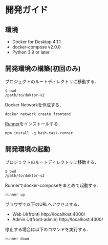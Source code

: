# 開発ガイド

## 環境

- Docker for Desktop 4.1.1
- docker-compose v2.0.0
- Python 3.9 or later

## 開発環境の構築(初回のみ)

プロジェクトのルートディレクトリに移動する．

```shell
$ pwd
/path/to/doktor-v2
```

Docker Networkを作成する．

```shell
docker network create frontend
```

[Runner](https://github.com/stylemistake/runner#installation)をインストールする．

```
npm install -g bash-task-runner
```

## 開発環境の起動

プロジェクトのルートディレクトリに移動する．

```shell
$ pwd
/path/to/doktor-v2
```

Runnerでdocker-composeをまとめて起動する．

```shell
runner up
```

ブラウザで以下のURLへアクセスする．

- Web UI(front) http://localhost:4000/
- Admin UI(front-admin) http://localhost:4300/

停止する場合は以下のコマンドを実行する．

```shell
runner down
```